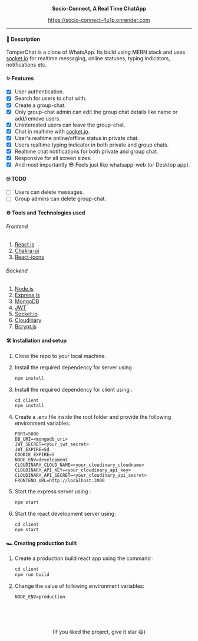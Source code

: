 
<p align='center'>
<b>Socio-Connect, A Real Time ChatApp </b>
</p>
<p align='center'>
<a href='https://socio-connect-4u1p.onrender.com' target='_blank'>https://socio-connect-4u1p.onrender.com</a>
</p>

---

#### 🧾 Description

TomperChat is a clone of WhatsApp. Its build using MERN stack and uses <a href='https://socket.io/'>socket.io</a> for realtime messaging, online statuses, typing indicators, notifications etc.

#### ✨ Features

- [x] User authentication.
- [x] Search for users to chat with.
- [x] Create a group-chat.
- [x] Only group-chat admin can edit the group chat details like name or add/remove users.
- [x] Uninterested users can leave the group-chat.
- [x] Chat in realtime with <a href='https://socket.io/'>socket.io</a>.
- [x] User's realtime online/offline status in private chat.
- [x] Users realtime typing indicator in both private and group chats.
- [x] Realtime chat notifications for both private and group chat.
- [x] Responsive for all screen sizes.
- [x] And most importantly 😎 Feels just like whatsapp-web (or Desktop app).

#### 🙄 TODO

- [ ] Users can delete messages.
- [ ] Group admins can delete group-chat.

#### ⚙ Tools and Technologies used

###### Frontend

1. [React.js](https://reactjs.org/)
2. [Chakra-ui](https://chakra-ui.com/)
3. [React-icons](https://react-icons.github.io/react-icons/)

###### Backend

1. [Node.js](https://nodejs.org/en/)
2. [Express.js](https://expressjs.com/)
3. [MongoDB](https://www.mongodb.com/)
4. [JWT](https://jwt.io/)
5. [Socket.io](https://socket.io/)
6. [Cloudinary](https://cloudinary.com/)
7. [Bcrypt.js](https://github.com/dcodeIO/bcrypt.js)

#### 🛠 Installation and setup

1. Clone the repo to your local machine.
2. Install the required dependency for server using :

   ```javascript
   npm install
   ```

3. Install the required dependency for client using :

   ```javascript
   cd client
   npm install
   ```

4. Create a .env file inside the root folder and provide the following environment variables:

   ```env
   PORT=5000
   DB_URI=<mongodb_uri>
   JWT_SECRET=<your_jwt_secret>
   JWT_EXPIRE=5d
   COOKIE_EXPIRE=5
   NODE_ENV=development
   CLOUDINARY_CLOUD_NAME=<your_cloudinary_cloudname>
   CLOUDINARY_API_KEY=<your_cloudinary_api_key>
   CLOUDINARY_API_SECRET=<your_cloudinary_api_secret>
   FRONTEND_URL=http://localhost:3000
   ```

5. Start the express server using :

   ```javascript
   npm start
   ```

6. Start the react development server using:

   ```javascrip
   cd client
   npm start
   ```

#### 🏎 Creating production built

1. Create a production build react app using the command :

   ```javascript
   cd client
   npm run build
   ```

2. Change the value of following environment variables:

   ```env
   NODE_ENV=production
   ```

<br>
<br>
<br>

<p align='center'>
(If you liked the project, give it star 😃)
</p>
